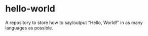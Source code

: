 # hello-world
A repository to store how to say/output "Hello, World!" in as many languages as possible.
